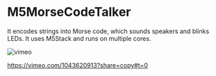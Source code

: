 # M5MorseCodeTalker 

It encodes strings into Morse code, which sounds speakers and blinks LEDs. 
It uses M5Stack and runs on multiple cores.

![vimeo](https://i.vimeocdn.com/video/1966862500-3676017be7b098036bbf6723321f0d2b78d670b6880676f5705d06d531da86af-d_295x166)

https://vimeo.com/1043620913?share=copy#t=0
